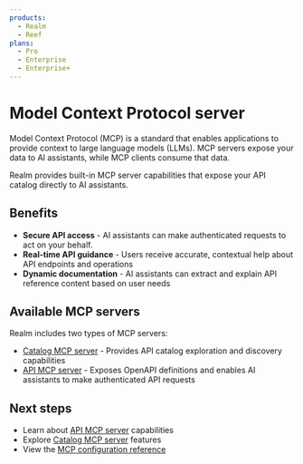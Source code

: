 ```yaml
---
products:
  - Realm
  - Reef
plans:
  - Pro
  - Enterprise
  - Enterprise+
---
```


# Model Context Protocol server

Model Context Protocol (MCP) is a standard that enables applications to provide context to large language models (LLMs). MCP servers expose your data to AI assistants, while MCP clients consume that data.

Realm provides built-in MCP server capabilities that expose your API catalog directly to AI assistants.

## Benefits

- **Secure API access** - AI assistants can make authenticated requests to act on your behalf.
- **Real-time API guidance** - Users receive accurate, contextual help about API endpoints and operations
- **Dynamic documentation** - AI assistants can extract and explain API reference content based on user needs

## Available MCP servers

Realm includes two types of MCP servers:

- [Catalog MCP server](./catalog-mcp/index.md) - Provides API catalog exploration and discovery capabilities
- [API MCP server](./api-mcp/index.md) - Exposes OpenAPI definitions and enables AI assistants to make authenticated API requests

## Next steps

- Learn about [API MCP server](./api-mcp/index.md) capabilities
- Explore [Catalog MCP server](./catalog-mcp/index.md) features
- View the [MCP configuration reference](../../config/mcp.md)
